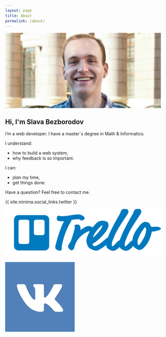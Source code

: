 ```yaml
---
layout: page
title: About
permalink: /about/
---
```


<style type="text/css" media="screen">
  img[src*="#social"] {
    float: right;
    width: auto;
    height: 40px;
    margin-right: 5px;
  }
</style>

![](/assets/img/about/ava.jpeg)

## Hi, I'm Slava Bezborodov

I’m a web developer. I have a master`s degree in Math & Informatics.

I understand:
- how to build a web system,
- why feedback is so important.

I can:
- plan my time,
- get things done.

Have a question? Feel free to contact me.

{{ site.minima.social_links.twitter }}

[![](/assets/img/about/trello-logo-blue.png#social)](https://trello.com/b/BvR1aMKu/slava-bezborodov)

[![](/assets/img/about/vk.png#social)](https://vk.com/slava.bezborodoff)
